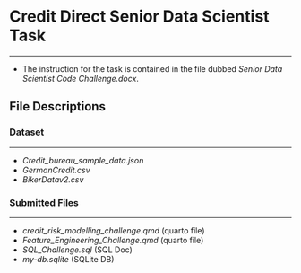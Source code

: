 # Credit Direct Senior Data Scientist Task

***


* The instruction for the task is contained in the file dubbed _Senior Data Scientist Code Challenge.docx_.

## File Descriptions

### Dataset

***

* _Credit_bureau_sample_data.json_
* _GermanCredit.csv_
* _BikerDatav2.csv_

### Submitted Files

***

* _credit_risk_modelling_challenge.qmd_ (quarto file)
* _Feature_Engineering_Challenge.qmd_ (quarto file)
* _SQL_Challenge.sql_ (SQL Doc)
* _my-db.sqlite_ (SQLite DB)

